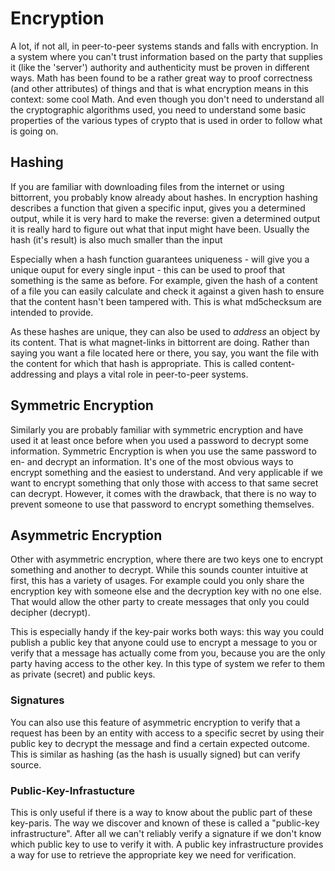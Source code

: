 # Encryption

A lot, if not all, in peer-to-peer systems stands and falls with encryption. In a system where you can't trust information based on the party that supplies it (like the 'server') authority and authenticity must be proven in different ways. Math has been found to be a rather great way to proof correctness (and other attributes) of things and that is what encryption means in this context: some cool Math. And even though you don't need to understand all the cryptographic algorithms used, you need to understand some basic properties of the various types of crypto that is used in order to follow what is going on.

## Hashing

If you are familiar with downloading files from the internet or using bittorrent, you probably know already about hashes. In encryption hashing describes a function that given a specific input, gives you a determined output, while it is very hard to make the reverse: given a determined output it is really hard to figure out what that input might have been. Usually the hash (it's result) is also much smaller than the input 

Especially when a hash function guarantees uniqueness - will give you a unique ouput for every single input - this can be used to proof that something is the same as before. For example, given the hash of a content of a file you can easily calculate and check it against a given hash to ensure that the content hasn't been tampered with. This is what md5checksum are intended to provide.

As these hashes are unique, they can also be used to _address_ an object by its content. That is what magnet-links in bittorrent are doing. Rather than saying you want a file located here or there, you say, you want the file with the content for which that hash is appropriate. This is called content-addressing and plays a vital role in peer-to-peer systems.

## Symmetric Encryption

Similarly you are probably familiar with symmetric encryption and have used it at least once before when you used a password to decrypt some information. Symmetric Encryption is when you use the same password to en- and decrypt an information. It's one of the most obvious ways to encrypt something and the easiest to understand. And very applicable if we want to encrypt something that only those with access to that same secret can decrypt. However, it comes with the drawback, that there is no way to prevent someone to use that password to encrypt something themselves.

## Asymmetric Encryption

Other with asymmetric encryption, where there are two keys one to encrypt something and another to decrypt. While this sounds counter intuitive at first, this has a variety of usages. For example could you only share the encryption key with someone else and the decryption key with no one else. That would allow the other party to create messages that only you could decipher (decrypt).

This is especially handy if the key-pair works both ways: this way you could publish a public key that anyone could use to encrypt a message to you or verify that a message has actually come from you, because you are the only party having access to the other key. In this type of system we refer to them as private (secret) and public keys. 

### Signatures

You can also use this feature of asymmetric encryption to verify that a request has been by an entity with access to a specific secret by using their public key to decrypt the message and find a certain expected outcome. This is similar as hashing (as the hash is usually signed) but can verify source.

### Public-Key-Infrastucture

This is only useful if there is a way to know about the public part of these key-paris. The way we discover and known of these is called a "public-key infrastructure". After all we can't reliably verify a signature if we don't know which public key to use to verify it with. A public key infrastructure provides a way for use to retrieve the appropriate key we need for verification.

